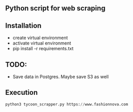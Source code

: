 ## Python script for web scraping

## Installation

- create virtual environment
- activate virtual environment
- pip install -r requirements.txt

## TODO:

- Save data in Postgres. Maybe save S3 as well

## Execution
```python
python3 tycoon_scrapper.py https://www.fashionnova.com
```

